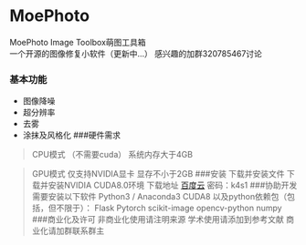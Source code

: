 # MoePhoto
MoePhoto Image Toolbox萌图工具箱  
一个开源的图像修复小软件（更新中...）
感兴趣的加群320785467讨论
### 基本功能
* 图像降噪
* 超分辨率
* 去雾
* 涂抹及风格化
###硬件需求
> CPU模式 （不需要cuda）
系统内存大于4GB

> GPU模式
仅支持NVIDIA显卡
显存不小于2GB
###安装
> 下载并安装文件
下载并安装NVIDIA CUDA8.0环境
下载地址 [百度云](http://pan.baidu.com/s/1W5DQTepe6jT6TGu4QFAPXg) 密码：k4s1
###协助开发
> 需要安装以下软件
Python3 / Anaconda3
CUDA8
以及python依赖包（包括，但不限于）：
Flask
Pytorch
scikit-image
opencv-python
numpy
###商业化及许可
> 非商业化使用请注明来源
学术使用请添加到参考文献
商业化请加群联系群主